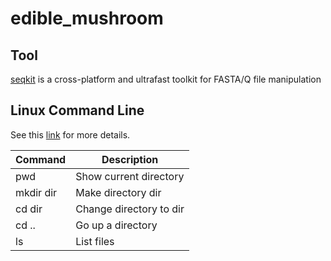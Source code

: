 # edible_mushroom

## Tool
[seqkit](https://github.com/shenwei356/seqkit/releases/download/v2.8.0/seqkit_linux_amd64.tar.gz) is a cross-platform and ultrafast toolkit for FASTA/Q file manipulation

## Linux Command Line
See this [link](https://cheatography.com/davechild/cheat-sheets/linux-command-line/) for more details.

Command    | Description 
-----------|--------------------
pwd        | Show current directory
mkdir dir  | Make directory dir
cd dir     | Change directory to dir
cd ..      | Go up a directory
ls         | List files
